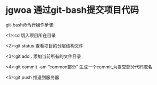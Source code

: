 # jgwoa  通过git-bash提交项目代码

git-bash命令行操作步骤:

<1>:cd 切入项目所在目录

<2>:git status 查看项目的分层结构文件

<3>:git add . 添加当前所有的文件目录

<4>:git commit -am “common部分” 生成一个commit,为提交部分代码取名

<5>:git push 推送到服务器
